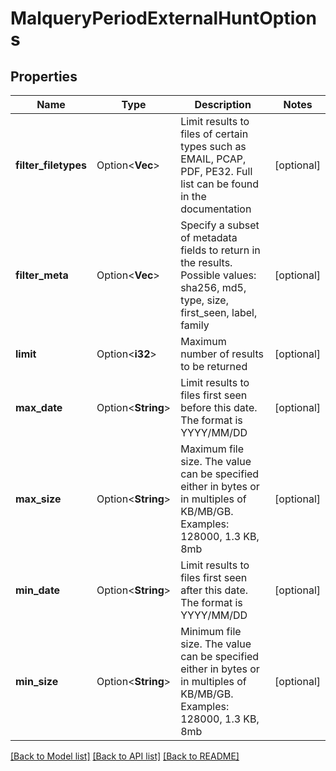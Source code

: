 # MalqueryPeriodExternalHuntOptions

## Properties

Name | Type | Description | Notes
------------ | ------------- | ------------- | -------------
**filter_filetypes** | Option<**Vec<String>**> | Limit results to files of certain types such as EMAIL, PCAP, PDF, PE32. Full list can be found in the documentation | [optional]
**filter_meta** | Option<**Vec<String>**> | Specify a subset of metadata fields to return in the results. Possible values: sha256, md5, type, size, first_seen, label, family | [optional]
**limit** | Option<**i32**> | Maximum number of results to be returned | [optional]
**max_date** | Option<**String**> | Limit results to files first seen before this date. The format is YYYY/MM/DD | [optional]
**max_size** | Option<**String**> | Maximum file size. The value can be specified either in bytes or in multiples of KB/MB/GB. Examples: 128000, 1.3 KB, 8mb | [optional]
**min_date** | Option<**String**> | Limit results to files first seen after this date. The format is YYYY/MM/DD | [optional]
**min_size** | Option<**String**> | Minimum file size. The value can be specified either in bytes or in multiples of KB/MB/GB. Examples: 128000, 1.3 KB, 8mb | [optional]

[[Back to Model list]](../README.md#documentation-for-models) [[Back to API list]](../README.md#documentation-for-api-endpoints) [[Back to README]](../README.md)
